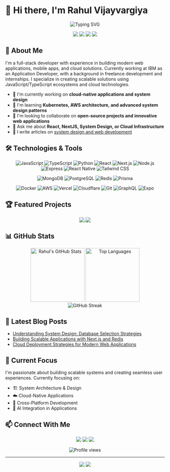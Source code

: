 # 👋 Hi there, I'm Rahul Vijayvargiya

<div align="center">
  <img src="https://readme-typing-svg.herokuapp.com?font=Fira+Code&size=32&duration=3000&pause=1000&color=36BCF7&center=true&vCenter=true&width=600&height=100&lines=Full+Stack+Developer;Cloud+%26+DevOps+Enthusiast;System+Design+Writer;Problem+Solver" alt="Typing SVG" />
</div>

<p align="center">
  <a href="https://rahulvijay.site"><img src="https://img.shields.io/badge/Website-rahulvijay.site-blue?style=flat-square&logo=google-chrome"></a>
  <a href="https://linkedin.com/in/rahul-viijay"><img src="https://img.shields.io/badge/-rahul--viijay-blue?style=flat-square&logo=Linkedin&logoColor=white"></a>
  <a href="mailto:rahulviijay@gmail.com"><img src="https://img.shields.io/badge/-rahulviijay@gmail.com-c14438?style=flat-square&logo=Gmail&logoColor=white"></a>
  <a href="https://github.com/rahulvijay5"><img src="https://img.shields.io/github/followers/rahulvijay5?label=follow&style=social"></a>
</p>

## 🚀 About Me

I'm a full-stack developer with experience in building modern web applications, mobile apps, and cloud solutions. Currently working at IBM as an Application Developer, with a background in freelance development and internships. I specialize in creating scalable solutions using JavaScript/TypeScript ecosystems and cloud technologies.

- 🔭 I'm currently working on **cloud-native applications and system design**
- 🌱 I'm learning **Kubernetes, AWS architecture, and advanced system design patterns**
- 👯 I'm looking to collaborate on **open-source projects and innovative web applications**
- 💬 Ask me about **React, NextJS, System Design, or Cloud Infrastructure**
- 📝 I write articles on [system design and web development](https://rahulvijay.site/blog)

## 🛠️ Technologies & Tools

<div align="center">
  
  ![JavaScript](https://img.shields.io/badge/-JavaScript-F7DF1E?style=flat-square&logo=javascript&logoColor=black)
  ![TypeScript](https://img.shields.io/badge/-TypeScript-3178C6?style=flat-square&logo=typescript&logoColor=white)
  ![Python](https://img.shields.io/badge/-Python-3776AB?style=flat-square&logo=Python&logoColor=white)
  ![React](https://img.shields.io/badge/-React-61DAFB?style=flat-square&logo=react&logoColor=black)
  ![Next.js](https://img.shields.io/badge/-Next.js-000000?style=flat-square&logo=next.js&logoColor=white)
  ![Node.js](https://img.shields.io/badge/-Node.js-339933?style=flat-square&logo=Node.js&logoColor=white)
  ![Express](https://img.shields.io/badge/-Express-000000?style=flat-square&logo=express&logoColor=white)
  ![React Native](https://img.shields.io/badge/-React_Native-61DAFB?style=flat-square&logo=react&logoColor=black)
  ![Tailwind CSS](https://img.shields.io/badge/-Tailwind_CSS-38B2AC?style=flat-square&logo=tailwind-css&logoColor=white)
  
  ![MongoDB](https://img.shields.io/badge/-MongoDB-47A248?style=flat-square&logo=mongodb&logoColor=white)
  ![PostgreSQL](https://img.shields.io/badge/-PostgreSQL-336791?style=flat-square&logo=postgresql&logoColor=white)
  ![Redis](https://img.shields.io/badge/-Redis-DC382D?style=flat-square&logo=Redis&logoColor=white)
  ![Prisma](https://img.shields.io/badge/-Prisma-2D3748?style=flat-square&logo=prisma&logoColor=white)

  ![Docker](https://img.shields.io/badge/-Docker-2496ED?style=flat-square&logo=docker&logoColor=white)
  ![AWS](https://img.shields.io/badge/-AWS-232F3E?style=flat-square&logo=amazon-aws&logoColor=white)
  ![Vercel](https://img.shields.io/badge/-Vercel-000000?style=flat-square&logo=vercel&logoColor=white)
  ![Cloudflare](https://img.shields.io/badge/-Cloudflare-F38020?style=flat-square&logo=cloudflare&logoColor=white)
  ![Git](https://img.shields.io/badge/-Git-F05032?style=flat-square&logo=git&logoColor=white)
  ![GraphQL](https://img.shields.io/badge/-GraphQL-E10098?style=flat-square&logo=graphql&logoColor=white)
  ![Expo](https://img.shields.io/badge/-Expo-000020?style=flat-square&logo=expo&logoColor=white)

</div>

## 🏆 Featured Projects

<div align="center">
  <a href="https://github.com/rahulvijay5/store">
    <img align="center" src="https://github-readme-stats.vercel.app/api/pin/?username=rahulvijay5&repo=store&theme=tokyonight" />
  </a>
  <!-- Replace getyourstay with your actual repository name -->
  <a href="https://github.com/rahulvijay5/getyourstay">
    <img align="center" src="https://github-readme-stats.vercel.app/api/pin/?username=rahulvijay5&repo=getyourstay&theme=tokyonight" />
  </a>
</div>

## 📊 GitHub Stats

<div align="center">
  <img src="https://github-readme-stats.vercel.app/api?username=rahulvijay5&show_icons=true&count_private=true&hide=issues&theme=tokyonight" alt="Rahul's GitHub Stats" height="170" />
  <img src="https://github-readme-stats.vercel.app/api/top-langs/?username=rahulvijay5&layout=compact&theme=tokyonight" alt="Top Languages" height="170" />
</div>

<div align="center">
  <img src="https://github-readme-streak-stats.herokuapp.com/?user=rahulvijay5&theme=tokyonight" alt="GitHub Streak" />
</div>

## 📝 Latest Blog Posts
<!-- BLOG-POST-LIST:START -->
- [Understanding System Design: Database Selection Strategies](https://rahulvijay.site/blog/system-design-databases)
- [Building Scalable Applications with Next.js and Redis](https://rahulvijay.site/blog/nextjs-redis-scaling)
- [Cloud Deployment Strategies for Modern Web Applications](https://rahulvijay.site/blog/cloud-deployment-strategies)
<!-- BLOG-POST-LIST:END -->

## 🎯 Current Focus

I'm passionate about building scalable systems and creating seamless user experiences. Currently focusing on:

- 🏗️ System Architecture & Design
- ☁️ Cloud-Native Applications
- 📱 Cross-Platform Development
- 🤖 AI Integration in Applications

## 📫 Connect With Me

<p align="center">
  <a href="https://twitter.com/rahulviijay5"><img src="https://img.shields.io/badge/-@rahulviijay5-1DA1F2?style=for-the-badge&logo=twitter&logoColor=white"/></a>
  <a href="https://linkedin.com/in/rahul-viijay"><img src="https://img.shields.io/badge/-rahul--viijay-0077B5?style=for-the-badge&logo=linkedin&logoColor=white"/></a>
  <a href="https://instagram.com/rahulviijay"><img src="https://img.shields.io/badge/-@rahulviijay-E4405F?style=for-the-badge&logo=instagram&logoColor=white"/></a>
</p>

<div align="center">
  <img src="https://komarev.com/ghpvc/?username=rahulvijay5&color=blue&style=flat-square&label=Profile+Views" alt="Profile views" />
</div>

---

<div align="center">
  <img src="https://forthebadge.com/images/badges/built-with-love.svg" />
  <img src="https://forthebadge.com/images/badges/powered-by-coffee.svg" />
</div>
